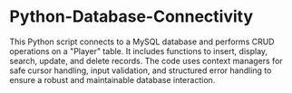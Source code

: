 # Python-Database-Connectivity
This Python script connects to a MySQL database and performs CRUD operations on a "Player" table. It includes functions to insert, display, search, update, and delete records. The code uses context managers for safe cursor handling, input validation, and structured error handling to ensure a robust and maintainable database interaction.
